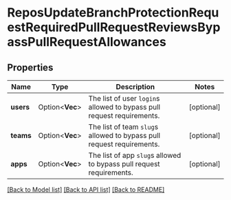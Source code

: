 # ReposUpdateBranchProtectionRequestRequiredPullRequestReviewsBypassPullRequestAllowances

## Properties

Name | Type | Description | Notes
------------ | ------------- | ------------- | -------------
**users** | Option<**Vec<String>**> | The list of user `login`s allowed to bypass pull request requirements. | [optional]
**teams** | Option<**Vec<String>**> | The list of team `slug`s allowed to bypass pull request requirements. | [optional]
**apps** | Option<**Vec<String>**> | The list of app `slug`s allowed to bypass pull request requirements. | [optional]

[[Back to Model list]](../README.md#documentation-for-models) [[Back to API list]](../README.md#documentation-for-api-endpoints) [[Back to README]](../README.md)


